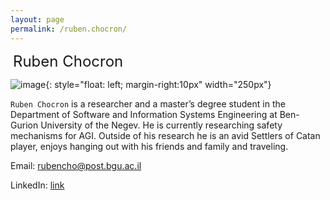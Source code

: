 ```yaml
---
layout: page
permalink: /ruben.chocron/
---
```


 <font size="5">Ruben Chocron</font>

![image]({{site.baseurl}}/assets/members/ruben.chocron.png){: style="float: left; margin-right:10px" width="250px"}

`Ruben Chocron` is a researcher and a master’s degree student in the Department of Software and Information Systems Engineering at Ben-Gurion University of the Negev. He is currently researching safety mechanisms for AGI. Outside of his research he is an avid Settlers of Catan player, enjoys hanging out with his friends and family and traveling.

Email: [rubencho@post.bgu.ac.il](mailto:rubencho@post.bgu.ac.il)

LinkedIn: [link](https://www.linkedin.com/in/rubenchocron/)



